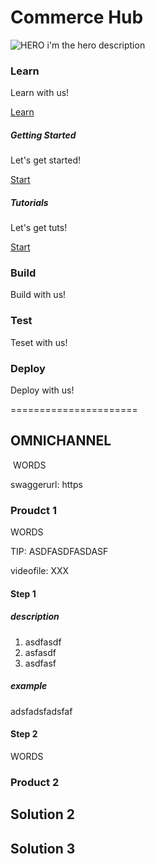 # Commerce Hub

![HERO](./download.png)
i'm the hero description

### Learn
Learn with us!

[Learn](https://dev.fiserve.com/commercehub/learn)

##### Getting Started
Let's get started!

[Start](https://dev.fiserve.com/commercehub/start)

##### Tutorials
Let's get tuts!

[Start](https://dev.fiserve.com/commercehub/tutorials)

### Build
Build with us!

### Test
Teset with us!

### Deploy
Deploy with us!

======================
## OMNICHANNEL
<image>
WORDS

swaggerurl: https

### Proudct 1
WORDS

TIP: ASDFASDFASDASF

videofile: XXX

#### Step 1
##### description
1. asdfasdf
1. asfasdf
1. asdfasf

##### example
adsfadsfadsfaf

#### Step 2
WORDS

### Product 2

## Solution 2

## Solution 3
